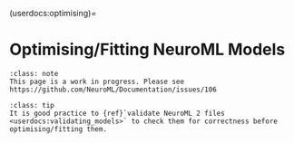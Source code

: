 (userdocs:optimising)=
# Optimising/Fitting NeuroML Models

```{admonition} Work in progress
:class: note
This page is a work in progress. Please see https://github.com/NeuroML/Documentation/issues/106
```

```{admonition} Validate NeuroML 2 files before using them.
:class: tip
It is good practice to {ref}`validate NeuroML 2 files <userdocs:validating_models>` to check them for correctness before optimising/fitting them.
```
